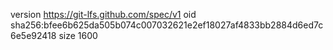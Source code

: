 version https://git-lfs.github.com/spec/v1
oid sha256:bfee6b625da505b074c007032621e2ef18027af4833bb2884d6ed7c6e5e92418
size 1600
